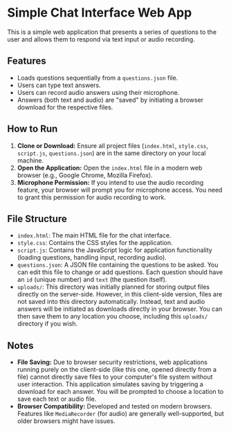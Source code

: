 # Simple Chat Interface Web App

This is a simple web application that presents a series of questions to the user and allows them to respond via text input or audio recording.

## Features

- Loads questions sequentially from a `questions.json` file.
- Users can type text answers.
- Users can record audio answers using their microphone.
- Answers (both text and audio) are "saved" by initiating a browser download for the respective files.

## How to Run

1.  **Clone or Download:** Ensure all project files (`index.html`, `style.css`, `script.js`, `questions.json`) are in the same directory on your local machine.
2.  **Open the Application:** Open the `index.html` file in a modern web browser (e.g., Google Chrome, Mozilla Firefox).
3.  **Microphone Permission:** If you intend to use the audio recording feature, your browser will prompt you for microphone access. You need to grant this permission for audio recording to work.

## File Structure

-   `index.html`: The main HTML file for the chat interface.
-   `style.css`: Contains the CSS styles for the application.
-   `script.js`: Contains the JavaScript logic for application functionality (loading questions, handling input, recording audio).
-   `questions.json`: A JSON file containing the questions to be asked. You can edit this file to change or add questions. Each question should have an `id` (unique number) and `text` (the question itself).
-   `uploads/`: This directory was initially planned for storing output files directly on the server-side. However, in this client-side version, files are not saved into this directory automatically. Instead, text and audio answers will be initiated as downloads directly in your browser. You can then save them to any location you choose, including this `uploads/` directory if you wish.

## Notes

-   **File Saving:** Due to browser security restrictions, web applications running purely on the client-side (like this one, opened directly from a file) cannot directly save files to your computer's file system without user interaction. This application simulates saving by triggering a download for each answer. You will be prompted to choose a location to save each text or audio file.
-   **Browser Compatibility:** Developed and tested on modern browsers. Features like `MediaRecorder` (for audio) are generally well-supported, but older browsers might have issues.
